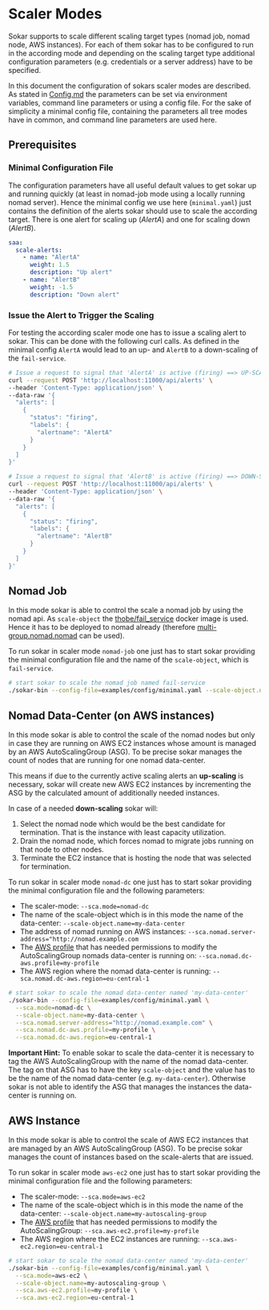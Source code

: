 # Scaler Modes

Sokar supports to scale different scaling target types (nomad job, nomad node, AWS instances). For each of them sokar has to be configured to run in the according mode and depending on the scaling target type additional configuration parameters (e.g. credentials or a server address) have to be specified.

In this document the configuration of sokars scaler modes are described. As stated in [Config.md](../config/Config.md) the parameters can be set via environment variables, command line parameters or using a config file. For the sake of simplicity a minimal config file, containing the parameters all tree modes have in common, and command line parameters are used here.

## Prerequisites

### Minimal Configuration File

The configuration parameters have all useful default values to get sokar up and running quickly (at least in nomad-job mode using a locally running nomad server). Hence the minimal config we use here (`minimal.yaml`) just contains the definition of the alerts sokar should use to scale the according target. There is one alert for scaling up (_AlertA_) and one for scaling down (_AlertB_).

```yaml
saa:
  scale-alerts:
    - name: "AlertA"
      weight: 1.5
      description: "Up alert"
    - name: "AlertB"
      weight: -1.5
      description: "Down alert"
```

### Issue the Alert to Trigger the Scaling

For testing the according scaler mode one has to issue a scaling alert to sokar. This can be done with the following curl calls.
As defined in the minimal config `AlertA` would lead to an up- and `AlertB` to a down-scaling of the `fail-service`.

```bash
# Issue a request to signal that 'AlertA' is active (firing) ==> UP-SCALING
curl --request POST 'http://localhost:11000/api/alerts' \
--header 'Content-Type: application/json' \
--data-raw '{
  "alerts": [
    {
      "status": "firing",
      "labels": {
        "alertname": "AlertA"
      }
    }
  ]
}'

# Issue a request to signal that 'AlertB' is active (firing) ==> DOWN-SCALING
curl --request POST 'http://localhost:11000/api/alerts' \
--header 'Content-Type: application/json' \
--data-raw '{
  "alerts": [
    {
      "status": "firing",
      "labels": {
        "alertname": "AlertB"
      }
    }
  ]
}'
```

## Nomad Job

In this mode sokar is able to control the scale a nomad job by using the nomad api. As `scale-object` the [thobe/fail_service](https://hub.docker.com/r/thobe/fail_service) docker image is used. Hence it has to be deployed to nomad already (therefore [multi-group.nomad.nomad](../examples/multi-group.nomad) can be used).

To run sokar in scaler mode `nomad-job` one just has to start sokar providing the minimal configuration file and the name of the `scale-object`, which is `fail-service`.

```bash
# start sokar to scale the nomad job named fail-service
./sokar-bin --config-file=examples/config/minimal.yaml --scale-object.name="fail-service"
```

## Nomad Data-Center (on AWS instances)

In this mode sokar is able to control the scale of the nomad nodes but only in case they are running on AWS EC2 instances whose amount is managed by an AWS AutoScalingGroup (ASG). To be precise sokar manages the count of nodes that are running for one nomad data-center.

This means if due to the currently active scaling alerts an **up-scaling** is necessary, sokar will create new AWS EC2 instances by incrementing the ASG by the calculated amount of additionally needed instances.

In case of a needed **down-scaling** sokar will:

1. Select the nomad node which would be the best candidate for termination. That is the instance with least capacity utilization.
2. Drain the nomad node, which forces nomad to migrate jobs running on that node to other nodes.
3. Terminate the EC2 instance that is hosting the node that was selected for termination.

To run sokar in scaler mode `nomad-dc` one just has to start sokar providing the minimal configuration file and the following parameters:

- The scaler-mode: `--sca.mode=nomad-dc`
- The name of the scale-object which is in this mode the name of the data-center: `--scale-object.name=my-data-center`
- The address of nomad running on AWS instances: `--sca.nomad.server-address="http://nomad.example.com`
- The [AWS profile](https://docs.aws.amazon.com/cli/latest/userguide/cli-configure-profiles.html) that has needed permissions to modify the AutoScalingGroup nomads data-center is running on: `--sca.nomad.dc-aws.profile=my-profile`
- The AWS region where the nomad data-center is running: `--sca.nomad.dc-aws.region=eu-central-1`

```bash
# start sokar to scale the nomad data-center named 'my-data-center'
./sokar-bin --config-file=examples/config/minimal.yaml \
  --sca.mode=nomad-dc \
  --scale-object.name=my-data-center \
  --sca.nomad.server-address="http://nomad.example.com" \
  --sca.nomad.dc-aws.profile=my-profile \
  --sca.nomad.dc-aws.region=eu-central-1
```

**Important Hint:** To enable sokar to scale the data-center it is necessary to tag the AWS AutoScalingGroup with the name of the nomad data-center.
The tag on that ASG has to have the key `scale-object` and the value has to be the name of the nomad data-center (e.g. `my-data-center`). Otherwise sokar is not able to identify the ASG that manages the instances the data-center is running on.

## AWS Instance

In this mode sokar is able to control the scale of AWS EC2 instances that are managed by an AWS AutoScalingGroup (ASG). To be precise sokar manages the count of instances based on the scale-alerts that are issued.

To run sokar in scaler mode `aws-ec2` one just has to start sokar providing the minimal configuration file and the following parameters:

- The scaler-mode: `--sca.mode=aws-ec2`
- The name of the scale-object which is in this mode the name of the data-center: `--scale-object.name=my-autoscaling-group`
- The [AWS profile](https://docs.aws.amazon.com/cli/latest/userguide/cli-configure-profiles.html) that has needed permissions to modify the AutoScalingGroup: `--sca.aws-ec2.profile=my-profile`
- The AWS region where the EC2 instances are running: `--sca.aws-ec2.region=eu-central-1`

```bash
# start sokar to scale the nomad data-center named 'my-data-center'
./sokar-bin --config-file=examples/config/minimal.yaml \
  --sca.mode=aws-ec2 \
  --scale-object.name=my-autoscaling-group \
  --sca.aws-ec2.profile=my-profile \
  --sca.aws-ec2.region=eu-central-1
```
